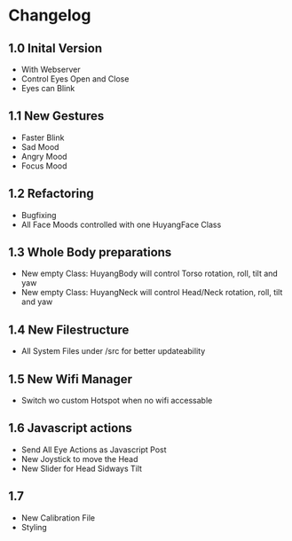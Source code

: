 # Changelog

## 1.0 Inital Version
* With Webserver
* Control Eyes Open and Close
* Eyes can Blink

## 1.1 New Gestures 
* Faster Blink
* Sad Mood
* Angry Mood
* Focus Mood

## 1.2 Refactoring
* Bugfixing
* All Face Moods controlled with one HuyangFace Class

## 1.3 Whole Body preparations
* New empty Class: HuyangBody will control Torso rotation, roll, tilt and yaw
* New empty Class: HuyangNeck will control Head/Neck rotation, roll, tilt and yaw

## 1.4 New Filestructure
* All System Files under /src for better updateability

## 1.5 New Wifi Manager
* Switch wo custom Hotspot when no wifi accessable

## 1.6 Javascript actions
* Send All Eye Actions as Javascript Post
* New Joystick to move the Head
* New Slider for Head Sidways Tilt

## 1.7
* New Calibration File
* Styling